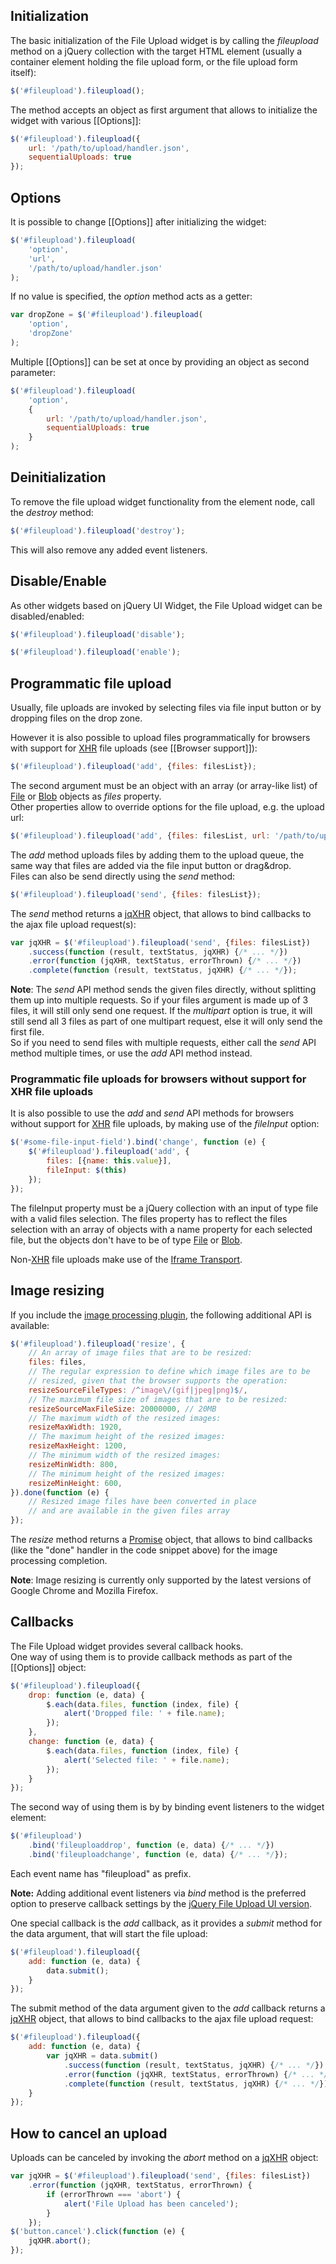 ## Initialization
The basic initialization of the File Upload widget is by calling the *fileupload* method on a jQuery collection with the target HTML element (usually a container element holding the file upload form, or the file upload form itself):

```js
$('#fileupload').fileupload();
```

The method accepts an object as first argument that allows to initialize the widget with various [[Options]]:

```js
$('#fileupload').fileupload({
    url: '/path/to/upload/handler.json',
    sequentialUploads: true
});
```

## Options
It is possible to change [[Options]] after initializing the widget:

```js
$('#fileupload').fileupload(
    'option',
    'url',
    '/path/to/upload/handler.json'
);
```

If no value is specified, the *option* method acts as a getter:

```js
var dropZone = $('#fileupload').fileupload(
    'option',
    'dropZone'
);
```

Multiple [[Options]] can be set at once by providing an object as second parameter:

```js
$('#fileupload').fileupload(
    'option',
    {
        url: '/path/to/upload/handler.json',
        sequentialUploads: true
    }
);
```

## Deinitialization
To remove the file upload widget functionality from the element node, call the *destroy* method:

```js
$('#fileupload').fileupload('destroy');
```

This will also remove any added event listeners.

## Disable/Enable
As other widgets based on jQuery UI Widget, the File Upload widget can be disabled/enabled:

```js
$('#fileupload').fileupload('disable');
```

```js
$('#fileupload').fileupload('enable');
```

## Programmatic file upload
Usually, file uploads are invoked by selecting files via file input button or by dropping files on the drop zone.

However it is also possible to upload files programmatically for browsers with support for [XHR](https://developer.mozilla.org/en/XmlHttpRequest) file uploads (see [[Browser support]]):

```js
$('#fileupload').fileupload('add', {files: filesList});
```

The second argument must be an object with an array (or array-like list) of [File](https://developer.mozilla.org/en/DOM/File) or [Blob](https://developer.mozilla.org/en/DOM/Blob) objects as *files* property.  
Other properties allow to override options for the file upload, e.g. the upload url:

```js
$('#fileupload').fileupload('add', {files: filesList, url: '/path/to/upload/handler.json'});
```

The *add* method uploads files by adding them to the upload queue, the same way that files are added via the file input button or drag&drop.  
Files can also be send directly using the *send* method:

```js
$('#fileupload').fileupload('send', {files: filesList});
```

The *send* method returns a [jqXHR](http://api.jquery.com/jQuery.ajax/#jqXHR) object, that allows to bind callbacks to the ajax file upload request(s):

```js
var jqXHR = $('#fileupload').fileupload('send', {files: filesList})
    .success(function (result, textStatus, jqXHR) {/* ... */})
    .error(function (jqXHR, textStatus, errorThrown) {/* ... */})
    .complete(function (result, textStatus, jqXHR) {/* ... */});
```

**Note**: The *send* API method sends the given files directly, without splitting them up into multiple requests.
So if your files argument is made up of 3 files, it will still only send one request.
If the *multipart* option is true, it will still send all 3 files as part of one multipart request, else it will only send the first file.  
So if you need to send files with multiple requests, either call the *send* API method multiple times, or use the *add* API method instead.

### Programmatic file uploads for browsers without support for XHR file uploads
It is also possible to use the *add* and *send* API methods for browsers without support for [XHR](https://developer.mozilla.org/en/XmlHttpRequest) file uploads, by making use of the *fileInput* option:

```js
$('#some-file-input-field').bind('change', function (e) {
    $('#fileupload').fileupload('add', {
        files: [{name: this.value}],
        fileInput: $(this)
    });
});
```

The fileInput property must be a jQuery collection with an input of type file with a valid files selection. The files property has to reflect the files selection with an array of objects with a name property for each selected file, but the objects don't have to be of type [File](https://developer.mozilla.org/en/DOM/File) or [Blob](https://developer.mozilla.org/en/DOM/Blob).

Non-[XHR](https://developer.mozilla.org/en/XmlHttpRequest) file uploads make use of the [Iframe Transport](https://github.com/blueimp/jQuery-File-Upload/blob/master/jquery.iframe-transport.js).

## Image resizing
If you include the [image processing plugin](https://github.com/blueimp/jQuery-File-Upload/blob/master/jquery.fileupload-ip.js), the following additional API is available:

```js
$('#fileupload').fileupload('resize', {
    // An array of image files that are to be resized:
    files: files,
    // The regular expression to define which image files are to be
    // resized, given that the browser supports the operation:
    resizeSourceFileTypes: /^image\/(gif|jpeg|png)$/,
    // The maximum file size of images that are to be resized:
    resizeSourceMaxFileSize: 20000000, // 20MB
    // The maximum width of the resized images:
    resizeMaxWidth: 1920,
    // The maximum height of the resized images:
    resizeMaxHeight: 1200,
    // The minimum width of the resized images:
    resizeMinWidth: 800,
    // The minimum height of the resized images:
    resizeMinHeight: 600,
}).done(function (e) {
    // Resized image files have been converted in place
    // and are available in the given files array
});
```

The *resize* method returns a [Promise](http://api.jquery.com/Types/#Promise) object, that allows to bind callbacks (like the "done" handler in the code snippet above) for the image processing completion.

**Note**: Image resizing is currently only supported by the latest versions of Google Chrome and Mozilla Firefox.

## Callbacks
The File Upload widget provides several callback hooks.  
One way of using them is to provide callback methods as part of the [[Options]] object:

```js
$('#fileupload').fileupload({
    drop: function (e, data) {
        $.each(data.files, function (index, file) {
            alert('Dropped file: ' + file.name);
        });
    },
    change: function (e, data) {
        $.each(data.files, function (index, file) {
            alert('Selected file: ' + file.name);
        });
    }
});
```

The second way of using them is by by binding event listeners to the widget element:

```js
$('#fileupload')
    .bind('fileuploaddrop', function (e, data) {/* ... */})
    .bind('fileuploadchange', function (e, data) {/* ... */});
```

Each event name has "fileupload" as prefix.

**Note:**
Adding additional event listeners via *bind* method is the preferred option to preserve callback settings by the [jQuery File Upload UI version](https://github.com/blueimp/jQuery-File-Upload/blob/master/jquery.fileupload-ui.js).

One special callback is the *add* callback, as it provides a *submit* method for the data argument, that will start the file upload:

```js
$('#fileupload').fileupload({
    add: function (e, data) {
        data.submit();
    }
});
```

The submit method of the data argument given to the *add* callback returns a [jqXHR](http://api.jquery.com/jQuery.ajax/#jqXHR) object, that allows to bind callbacks to the ajax file upload request:

```js
$('#fileupload').fileupload({
    add: function (e, data) {
        var jqXHR = data.submit()
            .success(function (result, textStatus, jqXHR) {/* ... */})
            .error(function (jqXHR, textStatus, errorThrown) {/* ... */})
            .complete(function (result, textStatus, jqXHR) {/* ... */});
    }
});
```

## How to cancel an upload
Uploads can be canceled by invoking the *abort* method on a [jqXHR](http://api.jquery.com/jQuery.ajax/#jqXHR) object:

```js
var jqXHR = $('#fileupload').fileupload('send', {files: filesList})
    .error(function (jqXHR, textStatus, errorThrown) {
        if (errorThrown === 'abort') {
            alert('File Upload has been canceled');
        }
    });
$('button.cancel').click(function (e) {
    jqXHR.abort();
});
```
